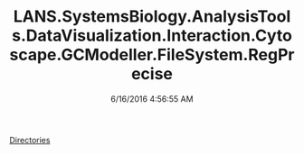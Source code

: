 ﻿---
title: LANS.SystemsBiology.AnalysisTools.DataVisualization.Interaction.Cytoscape.GCModeller.FileSystem.RegPrecise
date: 6/16/2016 4:56:55 AM
---

[Directories](T-LANS.SystemsBiology.AnalysisTools.DataVisualization.Interaction.Cytoscape.GCModeller.FileSystem.RegPrecise.Directories.html)
